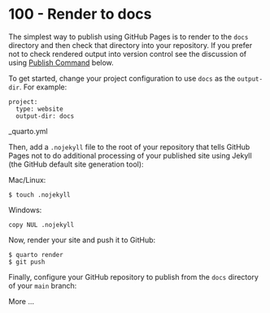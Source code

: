# 100 - Render to docs

The simplest way to publish using GitHub Pages is to render to the ```docs``` directory and then check that directory into your repository. If you prefer not to check rendered output into version control see the discussion of using [Publish Command](https://quarto.org/docs/publishing/github-pages.html#publish-command) below.

To get started, change your project configuration to use ```docs``` as the ```output-dir```. For example:

```
project:
  type: website
  output-dir: docs
```
_quarto.yml

Then, add a ```.nojekyll``` file to the root of your repository that tells GitHub Pages not to do additional processing of your published site using Jekyll (the GitHub default site generation tool):

Mac/Linux:
```
$ touch .nojekyll
```

Windows:
```
copy NUL .nojekyll
```

Now, render your site and push it to GitHub:

```
$ quarto render
$ git push
```

Finally, configure your GitHub repository to publish from the ```docs``` directory of your ```main``` branch:





More ...
